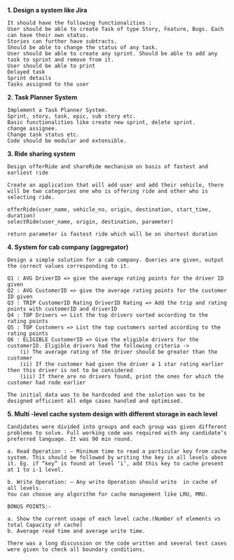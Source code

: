 **1. Design a system like Jira** 

    It should have the following functionalities :
    User should be able to create Task of type Story, Feature, Bugs. Each can have their own status.
    Stories can further have subtracts.
    Should be able to change the status of any task.
    User should be able to create any sprint. Should be able to add any task to sprint and remove from it.
    User should be able to print
    Delayed task
    Sprint details
    Tasks assigned to the user
        
**2. Task Planner System**

    Implement a Task Planner System.
    Sprint, story, task, epic, sub story etc. 
    Basic functionalities like create new sprint, delete sprint. 
    change assignee.
    Change task status etc. 
    Code should be modular and extensible.
    
**3. Ride sharing system**

    Design offerRide and shareRide mechanism on basis of fastest and earliest ride

    Create an application that will add user and add their vehicle, there will be two categories one who is offering ride and other who is selecting ride.

    offerRide(user_name, vehicle_no, origin, destination, start_time, duration)
    selectRide(user_name, origin, destination, parameter)

    return parameter is fastest ride which will be on shortest duration

**4. System for cab company (aggregator)**
    
    Design a simple solution for a cab company. Queries are given, output the correct values corresponding to it.

    Q1 : AVG DriverID => give the average rating points for the driver ID given
    Q2 : AVG CustomerID => give the average rating points for the customer ID given
    Q3 : TRIP CustomerID Rating DriverID Rating => Add the trip and rating points with customerID and driverID
    Q4 : TOP Drivers => List the top drivers sorted according to the rating points
    Q5 : TOP Customers => List the top customers sorted according to the rating points
    Q6 : ELIGIBLE CustomerID => Give the eligible drivers for the customerID. Eligible drivers had the following criteria ->
        (i) The average rating of the driver should be greater than the customer
        (ii) If the customer had given the driver a 1 star rating earlier then this driver is not to be considered
        (iii) If there are no drivers found, print the ones for which the customer had rode earlier

    The initial data was to be hardcoded and the solution was to be designed efficient all edge cases handled and optimised.
    
**5. Multi -level cache system design with different storage in each level**

    Candidates were divided into groups and each group was given different problems to solve. Full working code was required with any candidate’s preferred language. It was 90 min round.

    a. Read Operation : – Minimum time to read a particular key from cache system. This should be followed by writing the key in all levels above it. Eg. if “key” is found at level ‘i’, add this key to cache present at 1 to i-1 level.

    b. Write Operation: – Any write Operation should write  in cache of all levels.
    You can choose any algorithm for cache management like LRU, MRU.

    BONUS POINTS:-

    a. Show the current usage of each level cache.(Number of elements vs total Capacity of cache)
    b. Average read time and average write time.

    There was a long discussion on the code written and several test cases were given to check all boundary conditions.
